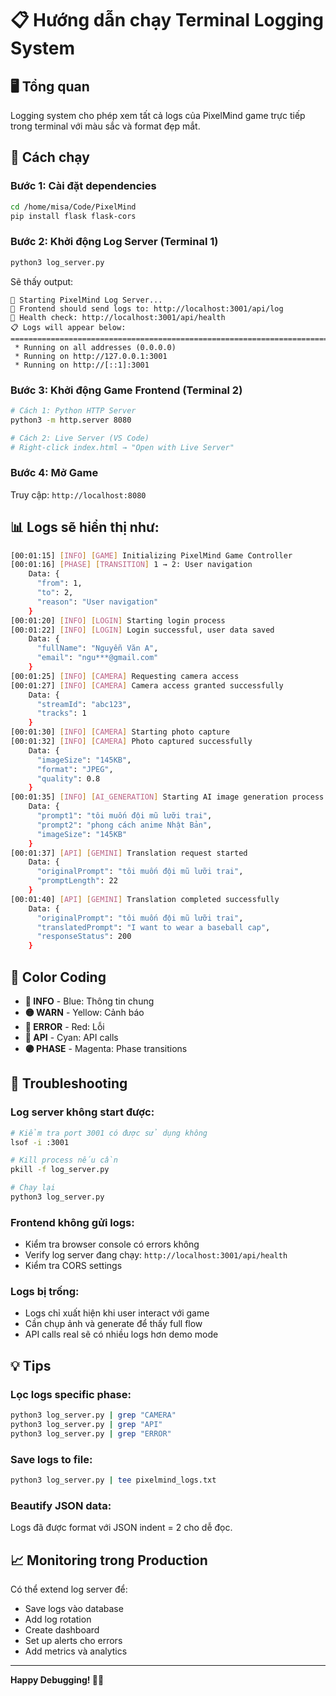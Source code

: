 # 📋 Hướng dẫn chạy Terminal Logging System

## 🖥️ **Tổng quan**
Logging system cho phép xem tất cả logs của PixelMind game trực tiếp trong terminal với màu sắc và format đẹp mắt.

## 🚀 **Cách chạy**

### **Bước 1: Cài đặt dependencies**
```bash
cd /home/misa/Code/PixelMind
pip install flask flask-cors
```

### **Bước 2: Khởi động Log Server (Terminal 1)**
```bash
python3 log_server.py
```

Sẽ thấy output:
```
🚀 Starting PixelMind Log Server...
📡 Frontend should send logs to: http://localhost:3001/api/log
🔧 Health check: http://localhost:3001/api/health
📋 Logs will appear below:
================================================================================
 * Running on all addresses (0.0.0.0)
 * Running on http://127.0.0.1:3001
 * Running on http://[::1]:3001
```

### **Bước 3: Khởi động Game Frontend (Terminal 2)**
```bash
# Cách 1: Python HTTP Server
python3 -m http.server 8080

# Cách 2: Live Server (VS Code)
# Right-click index.html → "Open with Live Server"
```

### **Bước 4: Mở Game**
Truy cập: `http://localhost:8080`

## 📊 **Logs sẽ hiển thị như:**

```bash
[00:01:15] [INFO] [GAME] Initializing PixelMind Game Controller
[00:01:16] [PHASE] [TRANSITION] 1 → 2: User navigation
    Data: {
      "from": 1,
      "to": 2,
      "reason": "User navigation"
    }
[00:01:20] [INFO] [LOGIN] Starting login process
[00:01:22] [INFO] [LOGIN] Login successful, user data saved
    Data: {
      "fullName": "Nguyễn Văn A",
      "email": "ngu***@gmail.com"
    }
[00:01:25] [INFO] [CAMERA] Requesting camera access
[00:01:27] [INFO] [CAMERA] Camera access granted successfully
    Data: {
      "streamId": "abc123",
      "tracks": 1
    }
[00:01:30] [INFO] [CAMERA] Starting photo capture
[00:01:32] [INFO] [CAMERA] Photo captured successfully
    Data: {
      "imageSize": "145KB",
      "format": "JPEG",
      "quality": 0.8
    }
[00:01:35] [INFO] [AI_GENERATION] Starting AI image generation process
    Data: {
      "prompt1": "tôi muốn đội mũ lưỡi trai",
      "prompt2": "phong cách anime Nhật Bản",
      "imageSize": "145KB"
    }
[00:01:37] [API] [GEMINI] Translation request started
    Data: {
      "originalPrompt": "tôi muốn đội mũ lưỡi trai",
      "promptLength": 22
    }
[00:01:40] [API] [GEMINI] Translation completed successfully
    Data: {
      "originalPrompt": "tôi muốn đội mũ lưỡi trai",
      "translatedPrompt": "I want to wear a baseball cap",
      "responseStatus": 200
    }
```

## 🎨 **Color Coding**

- **🔵 INFO** - Blue: Thông tin chung
- **🟡 WARN** - Yellow: Cảnh báo
- **🔴 ERROR** - Red: Lỗi  
- **🔷 API** - Cyan: API calls
- **🟣 PHASE** - Magenta: Phase transitions

## 🔧 **Troubleshooting**

### **Log server không start được:**
```bash
# Kiểm tra port 3001 có được sử dụng không
lsof -i :3001

# Kill process nếu cần
pkill -f log_server.py

# Chạy lại
python3 log_server.py
```

### **Frontend không gửi logs:**
- Kiểm tra browser console có errors không
- Verify log server đang chạy: `http://localhost:3001/api/health`
- Kiểm tra CORS settings

### **Logs bị trống:**
- Logs chỉ xuất hiện khi user interact với game
- Cần chụp ảnh và generate để thấy full flow
- API calls real sẽ có nhiều logs hơn demo mode

## 💡 **Tips**

### **Lọc logs specific phase:**
```bash
python3 log_server.py | grep "CAMERA"
python3 log_server.py | grep "API"
python3 log_server.py | grep "ERROR"
```

### **Save logs to file:**
```bash
python3 log_server.py | tee pixelmind_logs.txt
```

### **Beautify JSON data:**
Logs đã được format với JSON indent = 2 cho dễ đọc.

## 📈 **Monitoring trong Production**

Có thể extend log server để:
- Save logs vào database
- Add log rotation
- Create dashboard
- Set up alerts cho errors
- Add metrics và analytics

---

**Happy Debugging! 🎯✨**
